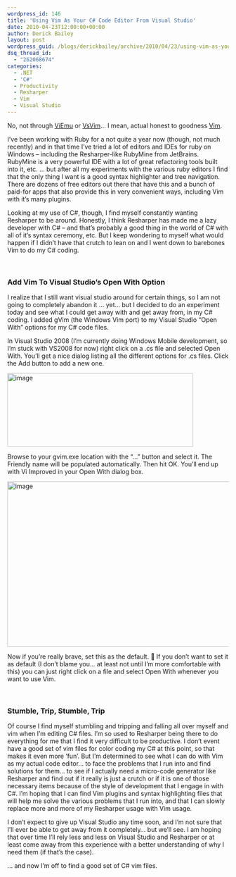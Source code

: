 ```yaml
---
wordpress_id: 146
title: 'Using Vim As Your C# Code Editor From Visual Studio'
date: 2010-04-23T12:00:00+00:00
author: Derick Bailey
layout: post
wordpress_guid: /blogs/derickbailey/archive/2010/04/23/using-vim-as-your-c-code-editor-from-visual-studio.aspx
dsq_thread_id:
  - "262068674"
categories:
  - .NET
  - 'C#'
  - Productivity
  - Resharper
  - Vim
  - Visual Studio
---
```

No, not through [ViEmu](http://www.viemu.com/) or [VsVim](http://github.com/jaredpar/VsVim)… I mean, actual honest to goodness [Vim](http://vim.org). 

I’ve been working with Ruby for a not quite a year now (though, not much recently) and in that time I’ve tried a lot of editors and IDEs for ruby on Windows – including the Resharper-like RubyMine from JetBrains. RubyMine is a very powerful IDE with a lot of great refactoring tools built into it, etc. … but after all my experiments with the various ruby editors I find that the only thing I want is a good syntax highlighter and tree navigation. There are dozens of free editors out there that have this and a bunch of paid-for apps that also provide this in very convenient ways, including Vim with it’s many plugins.

Looking at my use of C#, though, I find myself constantly wanting Resharper to be around. Honestly, I think Resharper has made me a lazy developer with C# – and that’s probably a good thing in the world of C# with all of it’s syntax ceremony, etc. But I keep wondering to myself what would happen if I didn’t have that crutch to lean on and I went down to barebones Vim to do my C# coding. 

&#160;

### Add Vim To Visual Studio’s Open With Option

I realize that I still want visual studio around for certain things, so I am not going to completely abandon it … yet… but I decided to do an experiment today and see what I could get away with and get away from, in my C# coding. I added gVim (the Windows Vim port) to my Visual Studio “Open With” options for my C# code files. 

In Visual Studio 2008 (I’m currently doing Windows Mobile development, so I’m stuck with VS2008 for now) right click on a .cs file and selected Open With. You’ll get a nice dialog listing all the different options for .cs files. Click the Add button to add a new one.

 <img style="border-right-width: 0px;border-top-width: 0px;border-bottom-width: 0px;border-left-width: 0px" border="0" alt="image" src="http://lostechies.com/derickbailey/files/2011/03/image_5096F009.png" width="423" height="167" />

Browse to your gvim.exe location with the “…” button and select it. The Friendly name will be populated automatically. Then hit OK. You’ll end up with Vi Improved in your Open With dialog box. 

 <img style="border-right-width: 0px;border-top-width: 0px;border-bottom-width: 0px;border-left-width: 0px" border="0" alt="image" src="http://lostechies.com/derickbailey/files/2011/03/image_76F8D354.png" width="575" height="375" /></p> 

Now if you’re really brave, set this as the default. 🙂 If you don’t want to set it as default (I don’t blame you… at least not until I’m more comfortable with this) you can just right click on a file and select Open With whenever you want to use Vim.

&#160;

### Stumble, Trip, Stumble, Trip

Of course I find myself stumbling and tripping and falling all over myself and vim when I’m editing C# files. I’m so used to Resharper being there to do everything for me that I find it very difficult to be productive. I don’t event have a good set of vim files for color coding my C# at this point, so that makes it even more ‘fun’. But I’m determined to see what I can do with Vim as my actual code editor… to face the problems that I run into and find solutions for them… to see if I actually need a micro-code generator like Resharper and find out if it really is just a crutch or if it is one of those necessary items because of the style of development that I engage in with C#. I’m hoping that I can find Vim plugins and syntax highlighting files that will help me solve the various problems that I run into, and that I can slowly replace more and more of my Resharper usage with Vim usage.

I don’t expect to give up Visual Studio any time soon, and I’m not sure that I’ll ever be able to get away from it completely… but we’ll see. I am hoping that over time I’ll rely less and less on Visual Studio and Resharper or at least come away from this experience with a better understanding of why I need them (if that’s the case). 

… and now I’m off to find a good set of C# vim files.